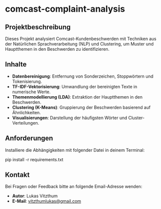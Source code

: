 # comcast-complaint-analysis

## Projektbeschreibung
Dieses Projekt analysiert Comcast-Kundenbeschwerden mit Techniken aus der Natürlichen Sprachverarbeitung (NLP) und Clustering, um Muster und Hauptthemen in den Beschwerden zu identifizieren.

## Inhalte
- **Datenbereinigung**: Entfernung von Sonderzeichen, Stoppwörtern und Tokenisierung.
- **TF-IDF-Vektorisierung**: Umwandlung der bereinigten Texte in numerische Werte.
- **Themenmodellierung (LDA)**: Extraktion der Hauptthemen in den Beschwerden.
- **Clustering (K-Means)**: Gruppierung der Beschwerden basierend auf Ähnlichkeiten.
- **Visualisierungen**: Darstellung der häufigsten Wörter und Cluster-Verteilungen.

## Anforderungen
Installiere die Abhängigkeiten mit folgender Datei in deinem Terminal:

pip install -r requirements.txt

## Kontakt
Bei Fragen oder Feedback bitte an folgende Email-Adresse wenden:
- **Autor**: Lukas Vitzthum
- **E-Mail**: vitzthumlukas@gmail.com
